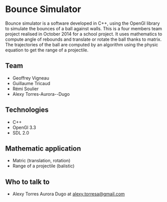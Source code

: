 # Bounce Simulator

Bounce simulator is a software developed in C++, using the OpenGl library to simulate the bounces of a ball against walls. This is a four members team project realised in October 2014 for a school project. It uses mathematics to compute angle of rebounds and translate or rotate the ball thanks to matrix. The trajectories of the ball are computed by an algorithm using the physic equation to get the range of a projectile.

## Team 
* Geoffrey Vigneau
* Guillaume Tricaud
* Rémi Soulier
* Alexy Torres-Aurora--Dugo

## Technologies
* C++
* OpenGl 3.3
* SDL 2.0

## Mathematic application
* Matric (translation, rotation)
* Range of a projectile (balistic)

## Who to talk to
* Alexy Torres Aurora Dugo at alexy.torresa@gmail.com
